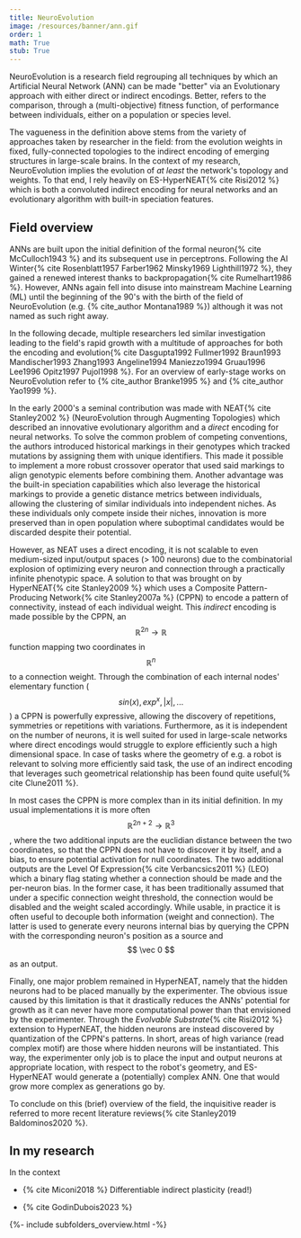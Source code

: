 ```yaml
---
title: NeuroEvolution
image: /resources/banner/ann.gif
order: 1
math: True
stub: True
---
```


NeuroEvolution is a research field regrouping all techniques by which an Artificial Neural Network (ANN) can be made "better" via an Evolutionary approach with either direct or indirect encodings.
Better, refers to the comparison, through a (multi-objective) fitness function, of performance between individuals, either on a population or species level.

The vagueness in the definition above stems from the variety of approaches taken by researcher in the field: from the evolution weights in fixed, fully-connected topologies to the indirect encoding of emerging structures in large-scale brains.
In the context of my research, NeuroEvolution implies the evolution of *at least* the network's topology and weights.
To that end, I rely heavily on ES-HyperNEAT{% cite Risi2012 %} which is both a convoluted indirect encoding for neural networks and an evolutionary algorithm with built-in speciation features.

## Field overview

ANNs are built upon the initial definition of the formal neuron{% cite McCulloch1943 %} and its subsequent use in perceptrons.
Following the AI Winter{% cite Rosenblatt1957 Farber1962 Minsky1969 Lighthill1972 %}, they gained a renewed interest thanks to backpropagation{% cite Rumelhart1986 %}.
However, ANNs again fell into disuse into mainstream Machine Learning (ML) until the beginning of the 90's with the birth of the field of NeuroEvolution (e.g. {% cite_author Montana1989 %}) although it was not named as such right away.

In the following decade, multiple researchers led similar investigation leading to the field's rapid growth with a multitude of approaches for both the encoding and evolution{% cite Dasgupta1992 Fullmer1992 Braun1993 Mandischer1993 Zhang1993 Angeline1994 Maniezzo1994 Gruau1996 Lee1996 Opitz1997 Pujol1998 %}.
For an overview of early-stage works on NeuroEvolution refer to {% cite_author Branke1995 %} and {% cite_author Yao1999 %}.

In the early 2000's a seminal contribution was made with NEAT{% cite Stanley2002 %} (NeuroEvolution through Augmenting Topologies) which described an innovative evolutionary algorithm and a *direct* encoding for neural networks.
To solve the common problem of competing conventions, the authors introduced historical markings in their genotypes which tracked mutations by assigning them with unique identifiers.
This made it possible to implement a more robust crossover operator that used said markings to align genotypic elements before combining them.
Another advantage was the built-in speciation capabilities which also leverage the historical markings to provide a genetic distance metrics between individuals, allowing the clustering of similar individuals into independent niches.
As these individuals only compete inside their niches, innovation is more preserved than in open population where suboptimal candidates would be discarded despite their potential. 

However, as NEAT uses a direct encoding, it is not scalable to even medium-sized input/output spaces (> 100 neurons) due to the combinatorial explosion of optimizing every neuron and connection through a practically infinite phenotypic space.
A solution to that was brought on by HyperNEAT{% cite Stanley2009 %} which uses a Composite Pattern-Producing Network{% cite Stanley2007a %} (CPPN) to encode a pattern of connectivity, instead of each individual weight.
This *indirect* encoding is made possible by the CPPN, an $$ \mathbb{R}^{2n} \to \mathbb{R} $$ function mapping two coordinates in $$ \mathbb{R}^n $$ to a connection weight.
Through the combination of each internal nodes' elementary function ($$ sin(x), exp^x, |x|, ...$$) a CPPN is powerfully expressive, allowing the discovery of repetitions, symmetries or repetitions with variations.
Furthermore, as it is independent on the number of neurons, it is well suited for used in large-scale networks where direct encodings would struggle to explore efficiently such a high dimensional space.
In case of tasks where the geometry of e.g. a robot is relevant to solving more efficiently said task, the use of an indirect encoding that leverages such geometrical relationship has been found quite useful{% cite Clune2011 %}.

In most cases the CPPN is more complex than in its initial definition.
In my usual implementations it is more often $$ \mathbb{R}^{2n+2} \to \mathbb{R}^3 $$, where the two additional inputs are the euclidian distance between the two coordinates, so that the CPPN does not have to discover it by itself, and a bias, to ensure potential activation for null coordinates.
The two additional outputs are the Level Of Expression{% cite Verbancsics2011 %} (LEO) which a binary flag stating whether a connection should be made and the per-neuron bias.
In the former case, it has been traditionally assumed that under a specific connection weight threshold, the connection would be disabled and the weight scaled accordingly.
While usable, in practice it is often useful to decouple both information (weight and connection).
The latter is used to generate every neurons internal bias by querying the CPPN with the corresponding neuron's position as a source and $$ \vec 0 $$ as an output.

Finally, one major problem remained in HyperNEAT, namely that the hidden neurons had to be placed manually by the experimenter.
The obvious issue caused by this limitation is that it drastically reduces the ANNs' potential for growth as it can never have more computational power than that envisioned by the experimenter.
Through the *Evolvable Substrate*{% cite Risi2012 %} extension to HyperNEAT, the hidden neurons are instead discovered by quantization of the CPPN's patterns.
In short, areas of high variance (read complex motif) are those where hidden neurons will be instantiated.
This way, the experimenter only job is to place the input and output neurons at appropriate location, with respect to the robot's geometry, and ES-HyperNEAT would generate a (potentially) complex ANN.
One that would grow more complex as generations go by.

To conclude on this (brief) overview of the field, the inquisitive reader is referred to more recent literature reviews{% cite Stanley2019 Baldominos2020 %}.

## In my research

In the context

* {% cite Miconi2018 %} Differentiable indirect plasticity (read!)

* {% cite GodinDubois2023 %}

{%- include subfolders_overview.html -%}
